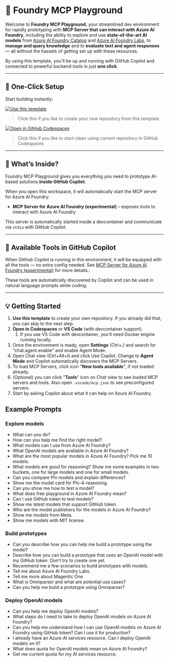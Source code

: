 # 🧪 Foundry MCP Playground

Welcome to **Foundry MCP Playground**, your streamlined dev environment for rapidly prototyping with **MCP Server that can interact with Azure AI Foundry**, including the ability to explore and use **state-of-the-art AI models** from [Azure AI Foundry Catalog](https://ai.azure.com/explore/models) and [Azure AI Foundry Labs](https://ai.azure.com/labs), to **manage and query knowledge** and to **evaluate text and agent responses** — all without the hassels of getting set up with these resources.

By using this template, you'll be up and running with GitHub Copilot and connected to powerful backend tools in just **one click**.

---

## 🚀 One-Click Setup

Start building instantly:

[![Use this template](https://img.shields.io/badge/-Use%20this%20template-grey?style=for-the-badge&logo=github)](https://github.com/azure-ai-foundry/foundry-mcp-playground/generate)

> Click this if you like to create your new repository from this template

[![Open in GitHub Codespaces](https://img.shields.io/badge/-Open%20in%20Codespaces-blue?style=for-the-badge&logo=github)](https://github.com/codespaces/new?template_repository=azure-ai-foundry/foundry-mcp-playground/generate)

> Click this if you like to start clean using current repository in GitHub Codespaces

---

## 🧠 What’s Inside?

Foundry MCP Playground gives you everything you need to prototype AI-based solutions **inside GitHub Copilot**.

When you open this workspace, it will automatically start the MCP server for Azure AI Foundry:

- **MCP Server for Azure AI Foundry (experimental)** – exposes tools to interact with Azure AI Foundry

This server is automatically started inside a devcontainer and communicate via `stdio` with GitHub Copilot.

---

## 🧰 Available Tools in GitHub Copilot

When GitHub Copilot is running in this environment, it will be equipped with all the tools — no extra config needed. See [MCP Server for Azure AI Foundry (experimental)](https://github.com/azure-ai-foundry/mcp-foundry) for more details.:

These tools are automatically discovered by Copilot and can be used in natural language prompts while coding.

---

## 💡 Getting Started

1. **Use this template** to create your own repository. If you already did that, you can skip to the next step.
1. **Open in Codespaces** or **VS Code** (with devcontainer support).
    1. If you use VS Code with devcontainer, you'll need Docker engine running locally.
1. Once the environment is ready, open **Settings** (Ctrl+,) and search for "chat.agent.enable" and enable Agent Mode.
1. Open Chat view (Ctrl+Alt+I) and click Use Copilot. Change to **Agent Mode** and Copilot automatically discovers the MCP Servers.
1. To load MCP Servers, click icon "**New tools available**", if not loaded already.
1. (Optional) you can click "**Tools**" icon on Chat view to see loaded MCP servers and tools. Also open `.vscode/mcp.json` to see preconfigured servers.
1. Start by asking Copilot about what it can help on Azure AI Foundry.

## Example Prompts

### Explore models
- What can you do?
- How can you help me find the right model?
- What models can I use from Azure AI Foundry?
- What OpenAI models are available in Azure AI Foundry?
- What are the most popular models in Azure AI Foundry? Pick me 10 models.
- What models are good for reasoning? Show me some examples in two buckets, one for large models and one for small models.
- Can you compare Phi models and explain differences?
- Show me the model card for Phi-4-reasoning.
- Can you show me how to test a model?
- What does free playground in Azure AI Foundry mean?
- Can I use GitHub token to test models?
- Show me latest models that support GitHub token.
- Who are the model publishers for the models in Azure AI Foundry?
- Show me models from Meta.
- Show me models with MIT license.

### Build prototypes
- Can you describe how you can help me build a prototype using the model?
- Describe how you can build a prototype that uses an OpenAI model with my GitHub token. Don't try to create one yet.
- Recommend me a few scenarios to build prototypes with models.
- Tell me about Azure AI Foundry Labs.
- Tell me more about Magentic One
- What is Omniparser and what are potential use cases?
- Can you help me build a prototype using Omniparser?

### Deploy OpenAI models
- Can you help me deploy OpenAI models?
- What steps do I need to take to deploy OpenAI models on Azure AI Foundry?
- Can you help me understand how I can use OpenAI models on Azure AI Foundry using GitHub token? Can I use it for production?
- I already have an Azure AI services resource. Can I deploy OpenAI models on it?
- What does quota for OpenAI models mean on Azure AI Foundry?
- Get me current quota for my AI services resource.

